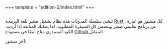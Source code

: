 +++
template = "edition-2/index.html"
+++


<h1 style="visibility: hidden; height: 0px; margin: 0px; padding: 0px;">كتابة نظام تشغيل بلغة Rust </h1>
<div class="front-page-introduction">

تنشئ سلسلة المدونات هذه نظام تشغيل صغير بلغة البرمجة [Rust ](https://www.rust-lang.org/). كل منشور هو عبارة عن برنامج تعليمي صغير ويتضمن كل الشيفرة المطلوبة، لذا يمكنك المتابعة إذا أردت. الكود المصدري متاح أيضًا في مستودع [Github ](https://github.com/phil-opp/blog_os) المقابل.

آخر منشور: <!-- latest-post -->
</div>
